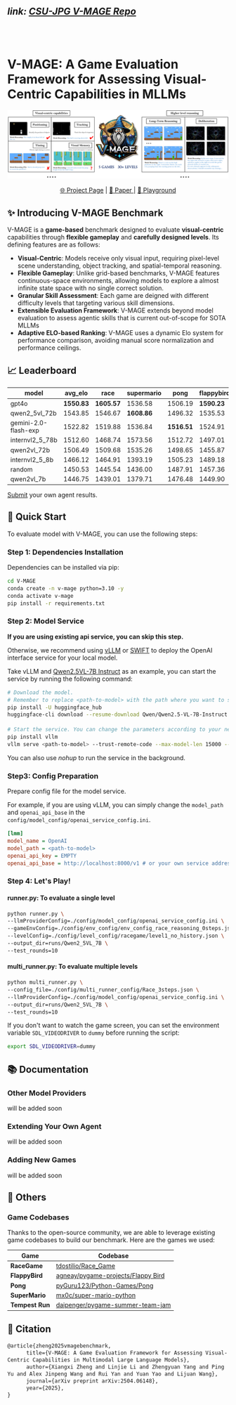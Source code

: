 *link:* [*CSU-JPG V-MAGE Repo*](https://github.com/CSU-JPG/V-MAGE)
---
<br>
<br>

# V-MAGE: A Game Evaluation Framework for Assessing Visual-Centric Capabilities in MLLMs


![](./docs/static/images/overview.png)


<p align="center">
   <a href="https://csu-jpg.github.io/V-MAGE/" target="_blank">🌐 Project Page</a> | <a href="https://arxiv.org/abs/2504.06148" target="_blank">📃 Paper </a> | <a href="" target="_blank">🤗 Playground </a> 
</p>


## ✨ Introducing **V-MAGE Benchmark**

V-MAGE is a **game-based** benchmark designed to evaluate **visual-centric** capabilities through **flexible gameplay** and **carefully designed levels**. Its defining features are as follows:
  
- **Visual-Centric**: Models receive only visual input, requiring pixel-level scene understanding, object tracking, and spatial-temporal reasoning.
- **Flexible Gameplay**: Unlike grid-based benchmarks, V-MAGE features continuous-space environments, allowing models to explore a almost infinite state space with no single correct solution.
- **Granular Skill Assessment**: Each game are deigned with different difficulty levels that targeting various skill dimensions.
- **Extensible Evaluation Framework**: V-MAGE extends beyond model evaluation to assess agentic skills that is current out-of-scope for SOTA MLLMs
- **Adaptive ELO-based Ranking**: V-MAGE uses a dynamic Elo system for performance comparison, avoiding manual score normalization and performance ceilings.


## 📈 Leaderboard 

| model | avg_elo | race | supermario | pong | flappybird | tempestrun |
| --- | --- | --- | --- | --- | --- | --- |
| gpt4o | **1550.83** | **1605.57** | 1536.58 | 1506.19 | **1590.23** | 1515.60 |
| qwen2_5vl_72b | 1543.85 | 1546.67 | **1608.86**| 1496.32 | 1535.53 | 1531.89 |
| gemini-2.0-flash-exp | 1522.82 | 1519.88 | 1536.84 | **1516.51** | 1524.91 | 1515.96 |
| internvl2_5_78b | 1512.60 | 1468.74 | 1573.56 | 1512.72 | 1497.01 | 1510.96 |
| qwen2vl_72b | 1506.49 | 1509.68 | 1535.26 | 1498.65 | 1455.87 | **1532.99** |
| internvl2_5_8b | 1466.12 | 1464.91 | 1393.19 | 1505.23 | 1489.18 | 1478.11 |
| random | 1450.53 | 1445.54 | 1436.00 | 1487.91 | 1457.36 | 1425.84 |
| qwen2vl_7b | 1446.75 | 1439.01 | 1379.71 | 1476.48 | 1449.90 | 1488.66 |

[Submit](https://github.com/fengxin-zhxx/V-MAGE-Results) your own agent results.

## 🚀 Quick Start

<!-- 启动Evaluation -->
To evaluate model with V-MAGE, you can use the following steps:

### Step 1: Dependencies Installation

Dependencies can be installed via pip:

```bash
cd V-MAGE
conda create -n v-mage python=3.10 -y
conda activate v-mage
pip install -r requirements.txt
```

<!-- 准备模型服务 -->
### Step 2: Model Service

<!-- 如果使用API服务，可以跳过此步骤 -->

**If you are using existing api service, you can skip this step.**

<!-- 我们推荐使用 vLLM 部署 Openai 接口的服务， -->
Otherwise, we recommend using [vLLM](https://github.com/vllm-project/vllm) or [SWIFT](https://github.com/modelscope/ms-swift) to deploy the OpenAI interface service for your local model.


Take vLLM and [Qwen2.5VL-7B Instruct](https://huggingface.co/Qwen/Qwen2.5-VL-7B-Instruct) as an example, you can start the service by running the following command:


```bash
# Download the model. 
# Remember to replace <path-to-model> with the path where you want to save the model.
pip install -U huggingface_hub
huggingface-cli download --resume-download Qwen/Qwen2.5-VL-7B-Instruct --local-dir <path-to-model>

# Start the service. You can change the parameters according to your needs.
pip install vllm
vllm serve <path-to-model> --trust-remote-code --max-model-len 15000 --limit-mm-per-prompt image=6 --port 8000 --gpu-memory-utilization 0.90 --tensor-parallel-size 2

```

You can also use *nohup* to run the service in the background.

### Step3: Config Preparation

Prepare config file for the model service. 

For example, if you are using vLLM, you can simply change the `model_path` and `openai_api_base` in the `config/model_config/openai_service_config.ini`.

```ini
[lmm]
model_name = OpenAI
model_path = <path-to-model>
openai_api_key = EMPTY
openai_api_base = http://localhost:8000/v1 # or your own service address
```

### Step 4: Let's Play!

#### runner.py: To evaluate a single level

```bash
python runner.py \
--llmProviderConfig=./config/model_config/openai_service_config.ini \
--gameEnvConfig=./config/env_config/env_config_race_reasoning_0steps.json \
--levelConfig=./config/level_config/racegame/level1_no_history.json \
--output_dir=runs/Qwen2_5VL_7B \
--test_rounds=10
```

#### multi_runner.py: To evaluate multiple levels

```bash
python multi_runner.py \
--config_file=./config/multi_runner_config/Race_3steps.json \
--llmProviderConfig=./config/model_config/openai_service_config.ini \
--output_dir=runs/Qwen2_5VL_7B \
--test_rounds=10
```

If you don't want to watch the game screen, you can set the environment variable `SDL_VIDEODRIVER` to `dummy` before running the script:

```bash
export SDL_VIDEODRIVER=dummy
```

## 📚 Documentation

### Other Model Providers

will be added soon

<!-- 拓展Agent -->
### Extending Your Own Agent

will be added soon

<!-- 接入新的游戏 -->
### Adding New Games

will be added soon


## 🔗 Others

### Game Codebases

Thanks to the open-source community, we are able to leverage existing game codebases to build our benchmark. Here are the games we used:

| Game  | Codebase |
| --- | --- |
| **RaceGame** | [tdostilio/Race_Game](https://github.com/tdostilio/Race_Game)
| **FlappyBird** | [agneay/pygame-projects/Flappy Bird](https://github.com/agneay/pygame-projects/tree/master/Flappy%20Bird)
| **Pong** | [pyGuru123/Python-Games/Pong](https://github.com/pyGuru123/Python-Games/tree/master/Pong)
| **SuperMario** | [mx0c/super-mario-python](https://github.com/mx0c/super-mario-python)
| **Tempest Run** | [daipenger/pygame-summer-team-jam](https://github.com/davidpendergast/pygame-summer-team-jam)


## 📜 Citation

```
@article{zheng2025vmagebenchmark,
      title={V-MAGE: A Game Evaluation Framework for Assessing Visual-Centric Capabilities in Multimodal Large Language Models}, 
      author={Xiangxi Zheng and Linjie Li and Zhengyuan Yang and Ping Yu and Alex Jinpeng Wang and Rui Yan and Yuan Yao and Lijuan Wang},
      journal={arXiv preprint arXiv:2504.06148},
      year={2025},
}
```



